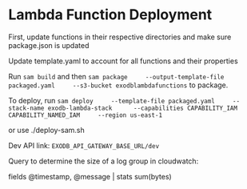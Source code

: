 # Lambda Function Deployment

First, update functions in their respective directories and make sure package.json is updated

Update template.yaml to account for all functions and their properties

Run `sam build` and then  `sam package     --output-template-file packaged.yaml     --s3-bucket exodblambdafunctions` to package.

To deploy, run `sam deploy     --template-file packaged.yaml     --stack-name exodb-lambda-stack      --capabilities CAPABILITY_IAM CAPABILITY_NAMED_IAM     --region us-east-1`

or use ./deploy-sam.sh

Dev API link: `EXODB_API_GATEWAY_BASE_URL/dev`

Query to determine the size of a log group in cloudwatch:

fields @timestamp, @message
| stats sum(bytes)
